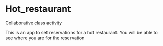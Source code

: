 # Hot_restaurant
Collaborative class activity

This is an app to set reservations for a hot restaurant. You will be able to see where you are for the reservation
